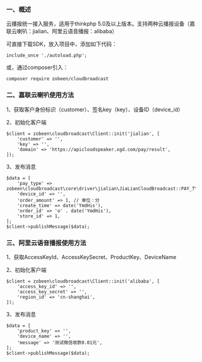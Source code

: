 ### 一、概述

云播报统一接入服务，适用于thinkphp 5.0及以上版本。支持两种云播报设备（嘉联云喇叭：jialian、阿里云语音播报：alibaba）

可直接下载SDK，放入项目中，添加如下代码：
```
include_once './autoload.php';
```
或，通过composer引入：
```
composer require zobeen/cloudbroadcast
```

### 二、嘉联云喇叭使用方法

1、获取客户身份标识（customer）、签名key（key）、设备ID（device_id）

2、初始化客户端
```
$client = zobeen\cloudbroadcast\Client::init('jialian', [
    'customer' => '',
    'key' => '',
    'domain' => 'https://apicloudspeaker.xgd.com/pay/result',
]);
```

3、发布消息
```
$data = [
    'pay_type' => zobeen\cloudbroadcast\core\driver\jialian\JiaLianCloudBroadcast::PAY_TYPE['wx'],
    'device_id' => '',
    'order_amount' => 1, // 单位：分
    'create_time' => date('YmdHis'),
    'order_id' => 'o' . date('YmdHis'),
    'store_id' => 1,
];
$client->publishMessage($data);
```

### 三、阿里云语音播报使用方法

1、获取AccessKeyId、AccessKeySecret、ProductKey、DeviceName

2、初始化客户端
```
$client = zobeen\cloudbroadcast\Client::init('alibaba', [
    'access_key_id' => '',
    'access_key_secret' => '',
    'region_id' => 'cn-shanghai',
]);
```

3、发布消息
```
$data = [
    'product_key' => '',
    'device_name' => '',
    'message' => '测试微信收款0.01元',
];
$client->publishMessage($data);
```
